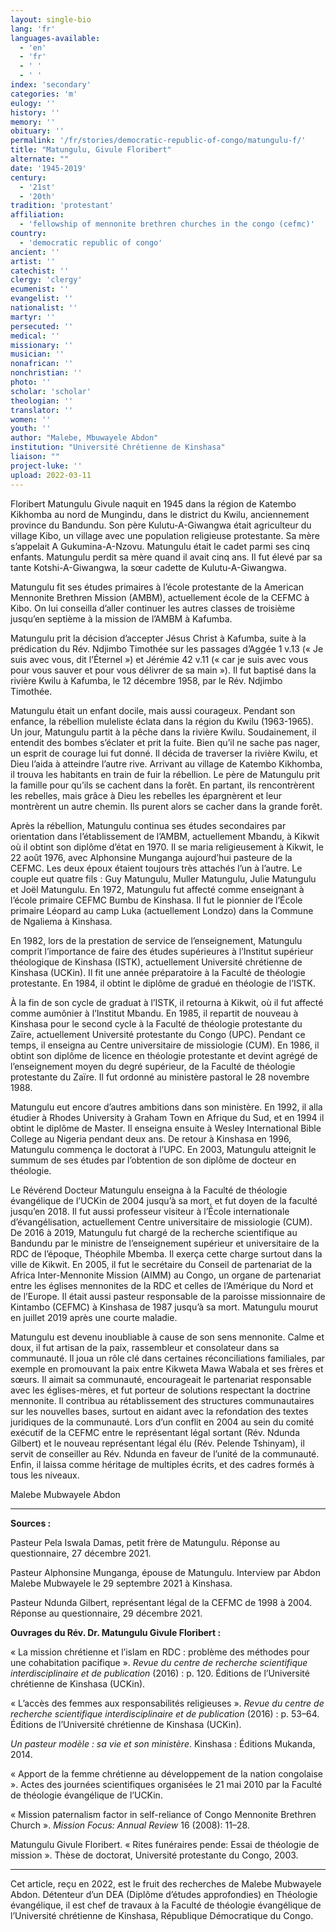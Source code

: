 ```yaml
---
layout: single-bio
lang: 'fr'
languages-available:
  - 'en'
  - 'fr'
  - ' '
  - ' '
index: 'secondary'
categories: 'm'
eulogy: ''
history: ''
memory: ''
obituary: ''
permalink: '/fr/stories/democratic-republic-of-congo/matungulu-f/'
title: "Matungulu, Givule Floribert"
alternate: ""
date: '1945-2019'
century:
  - '21st'
  - '20th'
tradition: 'protestant'
affiliation:
  - 'fellowship of mennonite brethren churches in the congo (cefmc)'
country:
  - 'democratic republic of congo'
ancient: ''
artist: ''
catechist: ''
clergy: 'clergy'
ecumenist: ''
evangelist: ''
nationalist: ''
martyr: ''
persecuted: ''
medical: ''
missionary: ''
musician: ''
nonafrican: ''
nonchristian: ''
photo: ''
scholar: 'scholar'
theologian: ''
translator: ''
women: ''
youth: ''
author: "Malebe, Mbuwayele Abdon"
institution: "Université Chrétienne de Kinshasa"
liaison: ""
project-luke: ''
upload: 2022-03-11
---
```


Floribert Matungulu Givule naquit en 1945 dans la région de Katembo Kikhomba au nord de Mungindu, dans le district du Kwilu, anciennement province du Bandundu. Son père Kulutu-A-Giwangwa était agriculteur du village Kibo, un village avec une population religieuse protestante. Sa mère s’appelait A Gukumina-A-Nzovu. Matungulu était le cadet parmi ses cinq enfants. Matungulu perdit sa mère quand il avait cinq ans. Il fut élevé par sa tante Kotshi-A-Giwangwa, la sœur cadette de Kulutu-A-Giwangwa.

Matungulu fit ses études primaires à l’école protestante de la American Mennonite Brethren Mission (AMBM), actuellement école de la CEFMC à Kibo. On lui conseilla d’aller continuer les autres classes de troisième jusqu’en septième à la mission de l’AMBM à Kafumba.

Matungulu prit la décision d’accepter Jésus Christ à Kafumba, suite à la prédication du Rév. Ndjimbo Timothée sur les passages d’Aggée 1 v.13 (« Je suis avec vous, dit l’Éternel ») et Jérémie 42 v.11 (« car je suis avec vous pour vous sauver et pour vous délivrer de sa main »). Il fut baptisé dans la rivière Kwilu à Kafumba, le 12 décembre 1958, par le Rév. Ndjimbo Timothée.

Matungulu était un enfant docile, mais aussi courageux. Pendant son enfance, la rébellion muleliste éclata dans la région du Kwilu (1963-1965). Un jour, Matungulu partit à la pêche dans la rivière Kwilu. Soudainement, il entendit des bombes s’éclater et prit la fuite. Bien qu’il ne sache pas nager, un esprit de courage lui fut donné. Il décida de traverser la rivière Kwilu, et Dieu l’aida à atteindre l’autre rive. Arrivant au village de Katembo Kikhomba, il trouva les habitants en train de fuir la rébellion. Le père de Matungulu prit la famille pour qu’ils se cachent dans la forêt. En partant, ils rencontrèrent les rebelles, mais grâce à Dieu les rebelles les épargnèrent et leur montrèrent un autre chemin. Ils purent alors se cacher dans la grande forêt.

Après la rébellion, Matungulu continua ses études secondaires par orientation dans l’établissement de l’AMBM, actuellement Mbandu, à Kikwit où il obtint son diplôme d’état en 1970. Il se maria religieusement à Kikwit, le 22 août 1976, avec Alphonsine Munganga aujourd’hui pasteure de la CEFMC. Les deux époux étaient toujours très attachés l’un à l’autre. Le couple eut quatre fils : Guy Matungulu, Muller Matungulu, Julie Matungulu et Joël Matungulu. En 1972, Matungulu fut affecté comme enseignant à l’école primaire CEFMC Bumbu de Kinshasa. Il fut le pionnier de l’École primaire Léopard au camp Luka (actuellement Londzo) dans la Commune de Ngaliema à Kinshasa.

En 1982, lors de la prestation de service de l’enseignement, Matungulu comprit l’importance de faire des études supérieures à l’Institut supérieur théologique de Kinshasa (ISTK), actuellement Université chrétienne de Kinshasa (UCKin). Il fit une année préparatoire à la Faculté de théologie protestante. En 1984, il obtint le diplôme de gradué en théologie de l’ISTK.

À la fin de son cycle de graduat à l’ISTK, il retourna à Kikwit, où il fut affecté comme aumônier à l’Institut Mbandu. En 1985, il repartit de nouveau à Kinshasa pour le second cycle à la Faculté de théologie protestante du Zaïre, actuellement Université protestante du Congo (UPC). Pendant ce temps, il enseigna au Centre universitaire de missiologie (CUM). En 1986, il obtint son diplôme de licence en théologie protestante et devint agrégé de l’enseignement moyen du degré supérieur, de la Faculté de théologie protestante du Zaïre. Il fut ordonné au ministère pastoral le 28 novembre 1988.

Matungulu eut encore d’autres ambitions dans son ministère. En 1992, il alla étudier à Rhodes University à Graham Town en Afrique du Sud, et en 1994 il obtint le diplôme de Master. Il enseigna ensuite à Wesley International Bible College au Nigeria pendant deux ans. De retour à Kinshasa en 1996, Matungulu commença le doctorat à l’UPC. En 2003, Matungulu atteignit le summum de ses études par l’obtention de son diplôme de docteur en théologie.

Le Révérend Docteur Matungulu enseigna à la Faculté de théologie évangélique de l’UCKin de 2004 jusqu’à sa mort, et fut doyen de la faculté jusqu’en 2018. Il fut aussi professeur visiteur à l’École internationale d’évangélisation, actuellement Centre universitaire de missiologie (CUM). De 2016 à 2019, Matungulu fut chargé de la recherche scientifique au Bandundu par le ministre de l’enseignement supérieur et universitaire de la RDC de l’époque, Théophile Mbemba. Il exerça cette charge surtout dans la ville de Kikwit. En 2005, il fut le secrétaire du Conseil de partenariat de la Africa Inter-Mennonite Mission (AIMM) au Congo, un organe de partenariat entre les églises mennonites de la RDC et celles de l’Amérique du Nord et de l’Europe. Il était aussi pasteur responsable de la paroisse missionnaire de Kintambo (CEFMC) à Kinshasa de 1987 jusqu’à sa mort. Matungulu mourut en juillet 2019 après une courte maladie.

Matungulu est devenu inoubliable à cause de son sens mennonite. Calme et doux, il fut artisan de la paix, rassembleur et consolateur dans sa communauté. Il joua un rôle clé dans certaines réconciliations familiales, par exemple en promouvant la paix entre Kikweta Mawa Wabala et ses frères et sœurs. Il aimait sa communauté, encourageait le partenariat responsable avec les églises-mères, et fut porteur de solutions respectant la doctrine mennonite. Il contribua au rétablissement des structures communautaires sur les nouvelles bases, surtout en aidant avec la refondation des textes juridiques de la communauté. Lors d’un conflit en 2004 au sein du comité exécutif de la CEFMC entre le représentant légal sortant (Rév. Ndunda Gilbert) et le nouveau représentant légal élu (Rév. Pelende Tshinyam), il servit de conseiller au Rév. Ndunda en faveur de l’unité de la communauté. Enfin, il laissa comme héritage de multiples écrits, et des cadres formés à tous les niveaux.

Malebe Mubwayele Abdon

---

**Sources :**

Pasteur Pela Iswala Damas, petit frère de Matungulu. Réponse au questionnaire, 27 décembre 2021.

Pasteur Alphonsine Munganga, épouse de Matungulu. Interview par Abdon Malebe Mubwayele le 29 septembre 2021 à Kinshasa.

Pasteur Ndunda Gilbert, représentant légal de la CEFMC de 1998 à 2004. Réponse au questionnaire, 29 décembre 2021.


**Ouvrages du Rév. Dr. Matungulu Givule Floribert :**

« La mission chrétienne et l’islam en RDC : problème des méthodes pour une cohabitation pacifique ». *Revue du centre de recherche scientifique interdisciplinaire et de publication* (2016) : p. 120. Éditions de l’Université chrétienne de Kinshasa (UCKin).

« L’accès des femmes aux responsabilités religieuses ». *Revue du centre de recherche scientifique interdisciplinaire et de publication* (2016) : p. 53–64. Éditions de l’Université chrétienne de Kinshasa (UCKin).

*Un pasteur modèle : sa vie et son ministère*. Kinshasa : Éditions Mukanda, 2014.

« Apport de la femme chrétienne au développement de la nation congolaise ». Actes des journées scientifiques organisées le 21 mai 2010 par la Faculté de théologie évangélique de l’UCKin.

« Mission paternalism factor in self-reliance of Congo Mennonite Brethren Church ». *Mission Focus: Annual Review* 16 (2008): 11–28.

Matungulu Givule Floribert. « Rites funéraires pende: Essai de théologie de mission ». Thèse de doctorat, Université protestante du Congo, 2003.

---

Cet article, reçu en 2022, est le fruit des recherches de Malebe Mubwayele Abdon. Détenteur d’un DEA (Diplôme d’études approfondies) en Théologie évangélique, il est chef de travaux à la Faculté de théologie évangélique de l’Université chrétienne de Kinshasa, République Démocratique du Congo.
